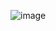 ![image](https://github.com/Manoj-kumar-C/Learn-Aws-Harder-Way-Docs-/assets/90634510/da004f6e-7e0f-4b41-8c7b-cb25c6508dee)
